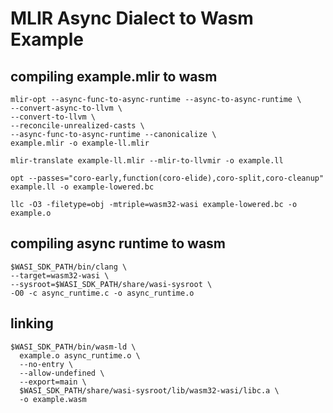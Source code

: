 # MLIR Async Dialect to Wasm Example

## compiling example.mlir to wasm

```
mlir-opt --async-func-to-async-runtime --async-to-async-runtime \
--convert-async-to-llvm \
--convert-to-llvm \
--reconcile-unrealized-casts \
--async-func-to-async-runtime --canonicalize \
example.mlir -o example-ll.mlir
```

```
mlir-translate example-ll.mlir --mlir-to-llvmir -o example.ll
```

```
opt --passes="coro-early,function(coro-elide),coro-split,coro-cleanup" example.ll -o example-lowered.bc
```

```
llc -O3 -filetype=obj -mtriple=wasm32-wasi example-lowered.bc -o example.o
```

## compiling async runtime to wasm

```
$WASI_SDK_PATH/bin/clang \
--target=wasm32-wasi \
--sysroot=$WASI_SDK_PATH/share/wasi-sysroot \
-O0 -c async_runtime.c -o async_runtime.o
```

## linking

```
$WASI_SDK_PATH/bin/wasm-ld \
  example.o async_runtime.o \
  --no-entry \
  --allow-undefined \
  --export=main \
  $WASI_SDK_PATH/share/wasi-sysroot/lib/wasm32-wasi/libc.a \
  -o example.wasm
```